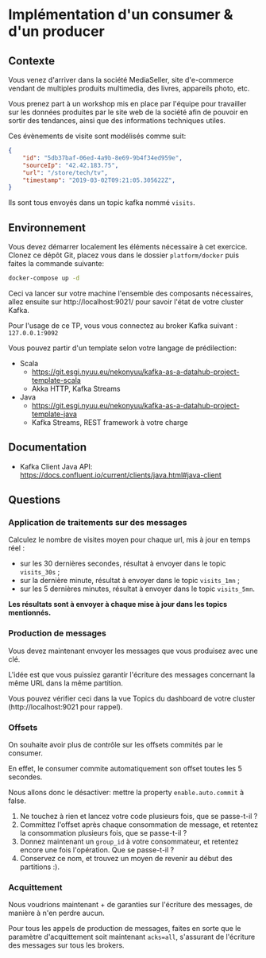 # Implémentation d'un consumer & d'un producer

## Contexte

Vous venez d'arriver dans la société MediaSeller, site d'e-commerce vendant de multiples produits
multimedia, des livres, appareils photo, etc.

Vous prenez part à un workshop mis en place par l'équipe pour travailler sur les données
produites par le site web de la société afin de pouvoir en sortir des tendances, ainsi que des 
informations techniques utiles.

Ces évènements de visite sont modélisés comme suit:

```json
{
    "id": "5db37baf-06ed-4a9b-8e69-9b4f34ed959e",
    "sourceIp": "42.42.183.75",
    "url": "/store/tech/tv",
    "timestamp": "2019-03-02T09:21:05.305622Z",
}
```

Ils sont tous envoyés dans un topic kafka nommé `visits`.

## Environnement

Vous devez démarrer localement les éléments nécessaire à cet exercice. Clonez ce dépôt Git, placez vous dans le dossier `platform/docker` puis faites la commande suivante:

```bash
docker-compose up -d
```

Ceci va lancer sur votre machine l'ensemble des composants nécessaires, allez ensuite sur http://localhost:9021/ pour savoir l'état de votre cluster Kafka.

Pour l'usage de ce TP, vous vous connectez au broker Kafka suivant : `127.0.0.1:9092`

Vous pouvez partir d'un template selon votre langage de prédilection:

  * Scala
    * https://git.esgi.nyuu.eu/nekonyuu/kafka-as-a-datahub-project-template-scala
    * Akka HTTP, Kafka Streams
  * Java
    * https://git.esgi.nyuu.eu/nekonyuu/kafka-as-a-datahub-project-template-java
    * Kafka Streams, REST framework à votre charge

## Documentation

  * Kafka Client Java API: https://docs.confluent.io/current/clients/java.html#java-client

## Questions

### Application de traitements sur des messages

Calculez le nombre de visites moyen pour chaque url, mis à jour en temps réel :

  * sur les 30 dernières secondes, résultat à envoyer dans le topic `visits_30s` ;
  * sur la dernière minute, résultat à envoyer dans le topic `visits_1mn` ;
  * sur les 5 dernières minutes, résultat à envoyer dans le topic `visits_5mn`.

**Les résultats sont à envoyer à chaque mise à jour dans les topics mentionnés.**

### Production de messages

Vous devez maintenant envoyer les messages que vous produisez avec une clé.

L'idée est que vous puissiez garantir l'écriture des messages concernant la même URL dans la même partition.

Vous pouvez vérifier ceci dans la vue Topics du dashboard de votre cluster (http://localhost:9021 pour rappel).

### Offsets

On souhaite avoir plus de contrôle sur les offsets commités par le consumer.

En effet, le consumer commite automatiquement son offset toutes 
les 5 secondes.

Nous allons donc le désactiver: mettre la property `enable.auto.commit` à false.

  1. Ne touchez à rien et lancez votre code plusieurs fois, que se passe-t-il ?
  2. Committez l'offset après chaque consommation de message, et retentez la consommation plusieurs fois, que se passe-t-il ?
  3. Donnez maintenant un `group_id` à votre consommateur, et retentez encore une fois l'opération. Que se passe-t-il ?
  4. Conservez ce nom, et trouvez un moyen de revenir au début des partitions :).

### Acquittement

Nous voudrions maintenant + de garanties sur l'écriture des messages, de manière à n'en perdre aucun.

Pour tous les appels de production de messages, faites en sorte que
le paramètre d'acquittement soit maintenant `acks=all`, s'assurant de 
l'écriture des messages sur tous les brokers.